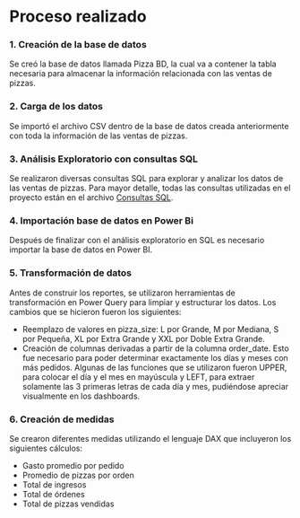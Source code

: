 # Proceso realizado
### 1. Creación de la base de datos
Se creó la base de datos llamada Pizza BD, la cual va a contener la tabla necesaria para almacenar la información relacionada con las ventas de pizzas.
### 2. Carga de los datos
Se importó el archivo CSV dentro de la base de datos creada anteriormente con toda la información de las ventas de pizzas.
### 3. Análisis Exploratorio con consultas SQL
Se realizaron diversas consultas SQL para explorar y analizar los datos de las ventas de pizzas. Para mayor detalle, todas las consultas utilizadas en el proyecto están en el archivo [Consultas SQL](https://github.com/GianPinedo10/Proyectos-Personales/blob/main/Proyecto2-%20An%C3%A1lisis%20de%20Ventas%20de%20Pizza/Consultas%20SQL.sql).
### 4. Importación base de datos en Power Bi
Después de finalizar con el análisis exploratorio en SQL es necesario importar la base de datos en Power BI. 
### 5. Transformación de datos
Antes de construir los reportes, se utilizaron herramientas de transformación en Power Query para limpiar y estructurar los datos. Los cambios que se hicieron fueron los siguientes:
- Reemplazo de valores en pizza_size: L por Grande, M por Mediana, S por Pequeña, XL por Extra Grande y XXL por Doble Extra Grande. 
- Creación de columnas derivadas a partir de la columna order_date. Esto fue necesario para poder determinar exactamente los días y meses con más pedidos. Algunas de las funciones que se utilizaron fueron UPPER, para colocar el día y el mes en mayúscula y LEFT, para extraer solamente las 3 primeras letras de cada día y mes, pudiéndose apreciar visualmente en los dashboards.
### 6. Creación de medidas
Se crearon diferentes medidas utilizando el lenguaje DAX que incluyeron los siguientes cálculos:
- Gasto promedio por pedido
- Promedio de pizzas por orden
- Total de ingresos
- Total de órdenes
- Total de pizzas vendidas



